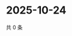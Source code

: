 # 2025-10-24

共 0 条

<!-- BEGIN ZHIHUQUESTIONS -->
<!-- 最后更新时间 Fri Oct 24 2025 05:10:28 GMT+0800 (China Standard Time) -->

<!-- END ZHIHUQUESTIONS -->
